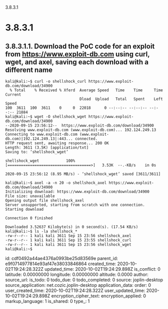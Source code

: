 3.8.3.1

# 3.8.3.1
## 3.8.3.1.1. Download the PoC code for an exploit from https://www.exploit-db.com using **curl**, **wget**, and **axel**, saving each download with a different name
```plaintext
kali@kali:~$ curl -o shellshock_curl https://www.exploit-db.com/download/34900
  % Total    % Received % Xferd  Average Speed   Time    Time     Time  Current
                                 Dload  Upload   Total   Spent    Left  Speed
100  3611  100  3611    0     0  22018      0 --:--:-- --:--:-- --:--:-- 21884
kali@kali:~$ wget -O shellshock_wget https://www.exploit-db.com/download/34900
--2020-09-15 23:56:12--  https://www.exploit-db.com/download/34900
Resolving www.exploit-db.com (www.exploit-db.com)... 192.124.249.13
Connecting to www.exploit-db.com (www.exploit-db.com)|192.124.249.13|:443... connected.
HTTP request sent, awaiting response... 200 OK
Length: 3611 (3.5K) [application/txt]
Saving to: ‘shellshock_wget’

shellshock_wget            100%[=====================================>]   3.53K  --.-KB/s    in 0s      

2020-09-15 23:56:12 (8.95 MB/s) - ‘shellshock_wget’ saved [3611/3611]

kali@kali:~$ axel -a -n 20 -o shellshock_axel https://www.exploit-db.com/download/34900
Initializing download: https://www.exploit-db.com/download/34900
File size: unavailable
Opening output file shellshock_axel
Server unsupported, starting from scratch with one connection.
Starting download

Connection 0 finished

Downloaded 3.52637 Kilobyte(s) in 0 second(s). (17.54 KB/s)
kali@kali:~$ ls -la shellshock_*
-rw-r--r-- 1 kali kali 3611 Sep 15 23:56 shellshock_axel
-rw-r--r-- 1 kali kali 3611 Sep 15 23:55 shellshock_curl
-rw-r--r-- 1 kali kali 3611 Sep 15 23:56 shellshock_wget
kali@kali:~$ 

```

id: cdf0492a44ae4376a0993be25d83569e
parent_id: e9f0714977814e93af47e38033846864
created_time: 2020-10-02T19:24:28.322Z
updated_time: 2020-10-02T19:24:29.898Z
is_conflict: 0
latitude: 0.00000000
longitude: 0.00000000
altitude: 0.0000
author: 
source_url: 
is_todo: 0
todo_due: 0
todo_completed: 0
source: joplin-desktop
source_application: net.cozic.joplin-desktop
application_data: 
order: 0
user_created_time: 2020-10-02T19:24:28.322Z
user_updated_time: 2020-10-02T19:24:29.898Z
encryption_cipher_text: 
encryption_applied: 0
markup_language: 1
is_shared: 0
type_: 1